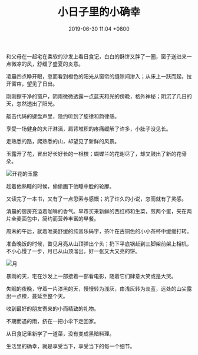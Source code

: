 ﻿---
title: 小日子里的小确幸
category: 生活
date: 2019-06-30 11:04 +0800
img: /img/thumbnails/happiness.jpg
---
和父母在一起宅在柔软的沙发上看日食记，白白的酥饼又胖了一圈，窗子送进来一点微凉的风，舒缓了盛夏的炎意。

凌晨四点睁开眼，忽而看到橙色的阳光从窗帘的缝隙间渗入；从床上一跃而起，拉开窗帘，望见了日出。

刚刚擦干净的窗户，阴雨微微透露一点蓝天和光的傍晚，格外神秘；阴沉了几日的天，忽然透出了阳光。

敲击代码的键盘声里，隐约听到了旋律和韵律感。

享受一场健身的大汗淋漓，肩背堆积的疼痛缓解了许多，小肚子没见长。

走熟悉的路，爬熟悉的山，却望见了新鲜的风景。

玉露开了花，冒出好长好长的一根枝；蝴蝶兰的花谢尽了，却又鼓出了新的花骨朵。

![开花的玉露](/img/happiness/flower.jpg)

趁着他熟睡的时候，偷偷画下他睡中脸的轮廓。

又读完了一本书，又有了一点思索与感慨；坑了许久的小说，忽而就有了灵感。

清晨的厨房充溢着咖啡的香气。早市买来新鲜的西红柿和生菜，煎两个蛋，夹在两片全麦面包中，简约而营养丰富的早餐。

周末的午后，就着唯美舒缓的纯音乐码字，茶叶在古铜色的小小茶杯中缓缓打转。

准备晚饭的时候，瞥见月亮从山顶弹出个头；扔下平底锅赶到三脚架前架上相机，不小心慢了一步，月已从山顶溜出，好一张又大又亮的饼。

![月](/img/happiness/moon.jpg)

暴雨的天，宅在沙发上一部接着一部看电影，随着它们肆意大笑或是大哭。

失眠的夜晚，守着一片漆黑的天，慢慢转为浅灰，由浅灰转为淡蓝，远处的山尖露出一点橙，蔓延至整个天。

收到最好的朋友寄来的小而精致的礼物。

不期而遇的雨，挤在一把小伞下走回家。

从日食记里新学了一道菜，没有变成黑暗料理。

生活里的确幸，就是享受当下，享受当下的每一个细节。

